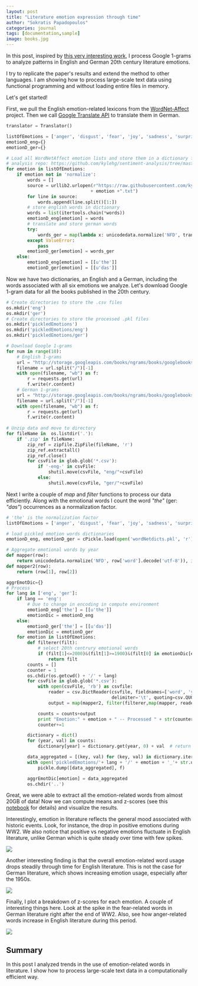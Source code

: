 ```yaml
---
layout: post
title: "Literature emotion expression through time"
author: "Sokratis Papadopoulos"
categories: journal
tags: [documentation,sample]
image: books.jpg
---
```


In this post, inspired by [this very interesting work](https://journals.plos.org/plosone/article/file?id=10.1371/journal.pone.0059030&type=printable), I process Google 1-grams to analyze patterns in English and German 20th century literature emotions.

I try to replicate the paper's results and extend the method to other languages. I am showing how to process large-scale text data using functional programming and without loading entire files in memory. 

Let's get started!

First, we pull the English emotion-related lexicons from the [WordNet-Affect](https://github.com/kylehg/sentiment-analysis/tree/master/lexicons/wordnet) project. Then we call [Google Translate API](https://py-googletrans.readthedocs.io/en/latest/) to translate them in German.

```python
translator = Translator()

listOfEmotions = ['anger', 'disgust', 'fear', 'joy', 'sadness', 'surprise', 'normalize']
emotionD_eng={}
emotionD_ger={}

# Load all WordNetAffect emotion lists and store them in a dictionary from kylehg's github sentiment 
# analysis repo: https://github.com/kylehg/sentiment-analysis/tree/master/lexicons/wordnet
for emotion in listOfEmotions:
    if emotion not in 'normalize':
        words = []
        source = urllib2.urlopen(r"https://raw.githubusercontent.com/kylehg/sentiment-analysis/master/lexicons/wordnet/"
                                + emotion +".txt") 
        for line in source:
            words.append(line.split()[1:])
        # store english words in dictionary
        words = list(itertools.chain(*words))
        emotionD_eng[emotion] = words      
        # translate and store german words
        try:
            words_ger = map(lambda x: unicodedata.normalize('NFD', translator.translate(x, dest='de').text).encode('ascii', 'ignore').lower(), words)
        except ValueError:
            pass 
        emotionD_ger[emotion] = words_ger          
    else:
        emotionD_eng[emotion] = [[u'the']]
        emotionD_ger[emotion] = [[u'das']]
```

Now we have two dictionaries, an English and a German, including the words associated with all six emotions we analyze. Let's download Google 1-gram data for all the books published in the 20th century.

```python
# Create directories to store the .csv files
os.mkdir('eng')
os.mkdir('ger')
# Create directories to store the processed .pkl files
os.mkdir('pickledEmotions')
os.mkdir('pickledEmotions/eng')
os.mkdir('pickledEmotions/ger')

# Download Google 1-grams
for num in range(10):
    # English 1-grams
    url = "http://storage.googleapis.com/books/ngrams/books/googlebooks-eng-all-1gram-20090715-"+str(num)+".csv.zip"
    filename = url.split("/")[-1]
    with open(filename, "wb") as f:
        r = requests.get(url)
        f.write(r.content)        
    # German 1-grams
    url = "http://storage.googleapis.com/books/ngrams/books/googlebooks-ger-all-1gram-20090715-"+str(num)+".csv.zip"
    filename = url.split("/")[-1]
    with open(filename, "wb") as f:
        r = requests.get(url)
        f.write(r.content)
        
# Unzip data and move to directory
for fileName in  os.listdir('.'):
    if '.zip' in fileName:
        zip_ref = zipfile.ZipFile(fileName, 'r')
        zip_ref.extractall()
        zip_ref.close()  
        for csvFile in glob.glob('*.csv'):
            if '-eng-' in csvFile:
                shutil.move(csvFile, "eng/"+csvFile)
            else:
                shutil.move(csvFile, "ger/"+csvFile)
``` 

Next I write a couple of _map_ and _filter_ functions to process our data efficiently. Along with the emotional words I count the word _"the"_  (ger: _"das"_)  occurrences as a normalization factor.

```python
# 'the' is the normalization factor
listOfEmotions = ['anger', 'disgust', 'fear', 'joy', 'sadness', 'surprise', 'the']

# load pickled emotion words dictionaries
emotionD_eng, emotionD_ger = cPickle.load(open('wordNetdicts.pkl', 'r'))

# Aggregate emotional words by year
def mapper(row):
    return unicodedata.normalize('NFD', row['word'].decode('utf-8')), int(row['year']), int(row['counts'])
def mapper2(row):
    return (row[1], row[2])

aggrEmotDic={}
# Process
for lang in ['eng', 'ger']:
    if lang == 'eng':
    	# Due to change in encoding in compute environment
        emotionD_eng['the'] = [[u'the']]
        emotionDic = emotionD_eng
    else:
        emotionD_ger['the'] = [[u'das']]
        emotionDic = emotionD_ger
    for emotion in listOfEmotions:
        def filterer(filt):
            # select 20th centrury emotional words
            if (filt[1]<=2000)&(filt[1]>=1900)&(filt[0] in emotionDic[emotion]):
                return filt
        counts = []
        counter = 1
        os.chdir(os.getcwd() + '/' + lang)
        for csvFile in glob.glob('*.csv'):
            with open(csvFile, 'rb') as csvfile:
                reader = csv.DictReader(csvfile, fieldnames=['word', 'year', 'counts', 'page', 'volume'],
                                        delimiter='\t', quoting=csv.QUOTE_NONE)
                output = map(mapper2, filter(filterer,map(mapper, reader)))

            counts = counts+output
            print "Emotion:" + emotion + " -- Processed " + str(counter) + "/" + str(len(glob.glob('*.csv'))) + " files"
            counter+=1

        dictionary = dict()
        for (year, val) in counts: 
            dictionary[year] = dictionary.get(year, 0) + val  # return the value for that key or return default 0 (and create key)

        data_aggregated = [(key, val) for (key, val) in dictionary.iteritems()]
        with open('pickledEmotions/'+ lang + '/' + emotion + '_'+ str.upper(lang) +'.pkl', 'w') as f:  
            pickle.dump([data_aggregated], f)

        aggrEmotDic[emotion] = data_aggregated
        os.chdir('..')
```

Great, we were able to extract all the emotion-related words from almost 20GB of data! Now we can compute means and z-scores (see this [notebook](https://github.com/spapadopoulos/EmotionsInLiterature/blob/master/scripts/analysis.ipynb) for details) and visualize the results. 

Interestingly, emotion in literature reflects the general mood associated with historic events. Look, for instance, the drop in positive emotions during WW2. We also notice that positive vs negative emotions fluctuate in English literature, unlike German which is quite steady over time with few spikes. 

![](/assets/img/joy_sadness.png)

Another interesting finding is that the overall emotion-related word usage drops steadily through time for English literature. This is not the case for German literature, which shows increasing emotion usage, especially after the 1950s.   

![](/assets/img/tot_emotions.png)

Finally, I plot a breakdown of z-scores for each emotion. A couple of interesting things here. Look at the spike in the fear-related words in German literature right after the end of WW2. Also, see how anger-related words increase in English literature during this period. 

![](/assets/img/emotions_breakdown.png)

## Summary

In this post I analyzed trends in the use of emotion-related words in literature.  I show how to process large-scale text data in a computationally efficient way.
